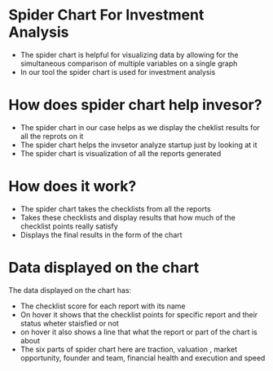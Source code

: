 # Spider Chart For Investment Analysis

- The spider chart is helpful for visualizing data by allowing for the simultaneous comparison of multiple variables on a single graph
- In our tool the spider chart is used for investment analysis

# How does spider chart help invesor?

- The spider chart in our case helps as we display the cheklist results for all the reprots on it
- The spider chart helps the invsetor analyze startup just by looking at it
- The spider chart is visualization of all the reports generated

# How does it work?

- The spider chart takes the checklists from all the reports
- Takes these checklists and display results that how much of the checklist points really satisfy
- Displays the final results in the form of the chart

# Data displayed on the chart

The data displayed on the chart has:

- The checklist score for each report with its name
- On hover it shows that the checklist points for specific report and their status wheter staisfied or not
- on hover it also shows a line that what the report or part of the chart is about
- The six parts of spider chart here are traction, valuation , market opportunity, founder and team, financial health and execution and speed
